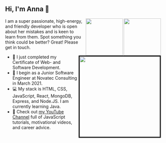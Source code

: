 ## Hi, I'm Anna 👋



<a href="http://www.twitter.com/AnnaJMcDougall"><img align="right" src="https://live.staticflickr.com/8426/7749081714_9e35bdcdbd_w.jpg" height="120px" width="120px">
<a href="https://www.linkedin.com/in/annajmcdougall/"><img align="right" src="https://live.staticflickr.com/8296/7749079740_113c14cc98_w.jpg" height="120px" width="120px"></a> 
I am a super passionate, high-energy, and friendly developer who is open about her mistakes and is keen to learn from them. Spot something you think could be better? Great! Please get in touch.


<a href="https://twitter.com/AnnaJMcDougall/status/1350057528361705473"><img align="right" src="https://i.imgur.com/Gn9jBin.png" width="260px" style="border: 3px solid black;"></a>
- 🌱 I just completed my Certificate of Web- and Software Development.
- 💪 I begin as a Junior Software Engineer at Novatec Consulting in March 2021.
- 💻 My stack is HTML, CSS, JavaScript, React, MongoDB, Express, and Node.JS. I am currently learning Java.
- 📝 Check out [my YouTube Channel](https://www.youtube.com/channel/UCjJzKrbr3WGn1xE0LAQ91yA) full of JavaScript tutorials, motivational videos, and career advice.
